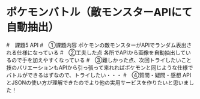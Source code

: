 # ポケモンバトル（敵モンスターAPIにて自動抽出）
#　課題5 API
#　①課題内容
ポケモンの敵モンスターがAPIでランダム表出される仕様になっている
#　②工夫した点
各所でAPIから画像を自動抽出しているので手を加えやすくなっている
#　③難しかった点、次回トライしたいこと
技のバリエーションもAPIから引っ張って来れればポケモンと同じような仕様でバトルができるはずなので、トライしたい・・・
#　④質問・疑問・感想
APIとJSONの使い方が理解できたのでより他の実用サービスを作りたいと思いました！
